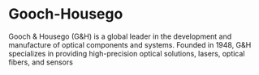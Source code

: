 # Gooch-Housego
Gooch &amp; Housego (G&amp;H) is a global leader in the development and manufacture of optical components and systems. Founded in 1948, G&amp;H specializes in providing high-precision optical solutions, lasers, optical fibers, and sensors
